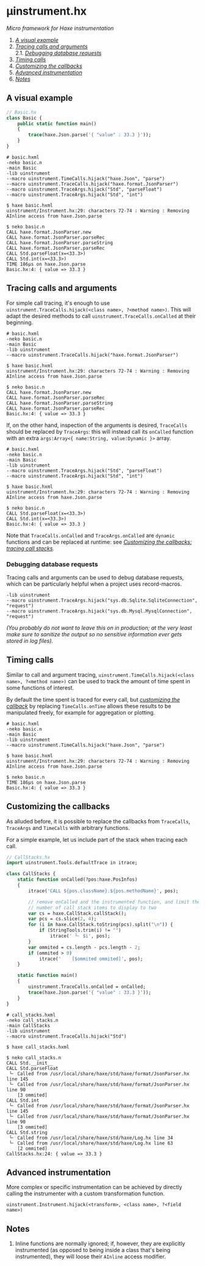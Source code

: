 # µinstrument.hx
_Micro framework for Haxe instrumentation_

1. _[A visual example](#a-visual-example)_
2. _[Tracing calls and arguments](#tracing-calls-and-arguments)_  
   2.1. _[Debugging database requests](#debugging-database-requests)_
3. _[Timing calls](#timing-calls)_
4. _[Customizing the callbacks](#customizing-the-callbacks)_
5. _[Advanced instrumentation](#advanced-instrumentation)_
6. _[Notes](#notes)_

## A visual example

```haxe
// Basic.hx
class Basic {
	public static function main()
	{
		trace(haxe.Json.parse('{ "value" : 33.3 }'));
	}
}
```

```hxml
# basic.hxml
-neko basic.n
-main Basic
-lib uinstrument
--macro uinstrument.TimeCalls.hijack("haxe.Json", "parse")
--macro uinstrument.TraceCalls.hijack("haxe.format.JsonParser")
--macro uinstrument.TraceArgs.hijack("Std", "parseFloat")
--macro uinstrument.TraceArgs.hijack("Std", "int")
```

```
$ haxe basic.hxml
uinstrument/Instrument.hx:29: characters 72-74 : Warning : Removing AInline access from haxe.Json.parse
```

```
$ neko basic.n
CALL haxe.format.JsonParser.new
CALL haxe.format.JsonParser.parseRec
CALL haxe.format.JsonParser.parseString
CALL haxe.format.JsonParser.parseRec
CALL Std.parseFloat(x=<33.3>)
CALL Std.int(x=<33.3>)
TIME 186μs on haxe.Json.parse
Basic.hx:4: { value => 33.3 }
```

## Tracing calls and arguments

For simple call tracing, it's enough to use
`uinstrument.TraceCalls.hijack(<class name>, ?<method name>)`.  This will adapt
the desired methods to call `uinstrument.TraceCalls.onCalled` at their beginning.

```hxml
# basic.hxml
-neko basic.n
-main Basic
-lib uinstrument
--macro uinstrument.TraceCalls.hijack("haxe.format.JsonParser")
```

```
$ haxe basic.hxml
uinstrument/Instrument.hx:29: characters 72-74 : Warning : Removing AInline access from haxe.Json.parse

$ neko basic.n
CALL haxe.format.JsonParser.new
CALL haxe.format.JsonParser.parseRec
CALL haxe.format.JsonParser.parseString
CALL haxe.format.JsonParser.parseRec
Basic.hx:4: { value => 33.3 }
```

If, on the other hand, inspection of the arguments is desired, `TraceCalls`
should be replaced by `TraceArgs`: this will instead call its `onCalled`
function with an extra `args:Array<{ name:String, value:Dynamic }>` array.

```hxml
# basic.hxml
-neko basic.n
-main Basic
-lib uinstrument
--macro uinstrument.TraceArgs.hijack("Std", "parseFloat")
--macro uinstrument.TraceArgs.hijack("Std", "int")
```

```
$ haxe basic.hxml
uinstrument/Instrument.hx:29: characters 72-74 : Warning : Removing AInline access from haxe.Json.parse

$ neko basic.n
CALL Std.parseFloat(x=<33.3>)
CALL Std.int(x=<33.3>)
Basic.hx:4: { value => 33.3 }
```

Note that `TraceCalls.onCalled` and `TraceArgs.onCalled` are `dynamic`
functions and can be replaced at runtime: see [_Customizing the callbacks:
tracing call stacks_](#customizing-the-callbacks).

### Debugging database requests

Tracing calls and arguments can be used to debug database requests, which can
be particularly helpful when a project uses record-macros.

```hxml
-lib uinstrument
--macro uinstrument.TraceArgs.hijack("sys.db.Sqlite.SqliteConnection", "request")
--macro uinstrument.TraceArgs.hijack("sys.db.Mysql.MysqlConnection", "request")
```

_(You probably do not want to leave this on in production; at the very least
make sure to sanitize the output so no sensitive information ever gets stored
in log files)._

## Timing calls

Similar to call and argument tracing, `uinstrument.TimeCalls.hijack(<class
name>, ?<method name>)` can be used to track the amount of time spent in some
functions of interest.

By default the time spent is traced for every call, but [_customizing the
callback_](#customizing-the-callbacks) by replacing `TimeCalls.onTime` allows
these results to be manipulated freely, for example for aggregation or
plotting.

```hxml
# basic.hxml
-neko basic.n
-main Basic
-lib uinstrument
--macro uinstrument.TimeCalls.hijack("haxe.Json", "parse")
```

```
$ haxe basic.hxml
uinstrument/Instrument.hx:29: characters 72-74 : Warning : Removing AInline access from haxe.Json.parse

$ neko basic.n
TIME 186μs on haxe.Json.parse
Basic.hx:4: { value => 33.3 }
```

## Customizing the callbacks

As alluded before, it is possible to replace the callbacks from `TraceCalls`,
`TraceArgs` and `TimeCalls` with arbitrary functions.

For a simple example, let us include part of the stack when tracing each call.

```haxe
// CallStacks.hx
import uinstrument.Tools.defaultTrace in itrace;

class CallStacks {
	static function onCalled(?pos:haxe.PosInfos)
	{
		itrace('CALL ${pos.className}.${pos.methodName}', pos);

		// remove onCalled and the instrumented function, and limit the
		// number of call stack items to display to two
		var cs = haxe.CallStack.callStack();
		var pcs = cs.slice(2, 4);
		for (i in haxe.CallStack.toString(pcs).split("\n")) {
			if (StringTools.trim(i) != "")
				itrace(' └╴ $i', pos);
		}
		var ommited = cs.length - pcs.length - 2;
		if (ommited > 0)
			itrace('    [$ommited ommited]', pos);
	}

	static function main()
	{
		uinstrument.TraceCalls.onCalled = onCalled;
		trace(haxe.Json.parse('{ "value" : 33.3 }'));
	}
}
```

```hxml
# call_stacks.hxml
-neko call_stacks.n
-main CallStacks
-lib uinstrument
--macro uinstrument.TraceCalls.hijack("Std")
```

```
$ haxe call_stacks.hxml

$ neko call_stacks.n
CALL Std.__init__
CALL Std.parseFloat
 └╴ Called from /usr/local/share/haxe/std/haxe/format/JsonParser.hx line 145
 └╴ Called from /usr/local/share/haxe/std/haxe/format/JsonParser.hx line 90
    [3 ommited]
CALL Std.int
 └╴ Called from /usr/local/share/haxe/std/haxe/format/JsonParser.hx line 145
 └╴ Called from /usr/local/share/haxe/std/haxe/format/JsonParser.hx line 90
    [3 ommited]
CALL Std.string
 └╴ Called from /usr/local/share/haxe/std/haxe/Log.hx line 34
 └╴ Called from /usr/local/share/haxe/std/haxe/Log.hx line 63
    [2 ommited]
CallStacks.hx:24: { value => 33.3 }
```

## Advanced instrumentation

More complex or specific instrumentation can be achieved by directly calling
the instrumenter with a custom transformation function.

```
uinstrument.Instrument.hijack(<transform>, <class name>, ?<field name>)
```

## Notes

1. Inline functions are normally ignored; if, however, they are explicitly
   instrumented (as opposed to being inside a class that's being instrumented),
   they will loose their `AInline` access modifier.

